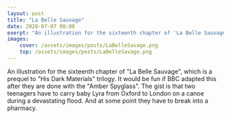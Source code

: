 ```yaml
---
layout: post
title: "La Belle Sauvage"
date: 2020-07-07 00:00
exerpt: "An illustration for the sixteenth chapter of 'La Belle Sauvage'."
images: 
    cover: /assets/images/posts/LaBelleSavage.png
    top: /assets/images/posts/LaBelleSavage.png
---
```

An illustration for the sixteenth chapter of "La Belle Sauvage", which is a prequel to "His Dark Materials" trilogy. It would be fun if BBC adapted this after they are done with the "Amber Spyglass". The gist is that two teenagers have to carry baby Lyra from Oxford to London on a canoe during a devastating flood. And at some point they have to break into a pharmacy.